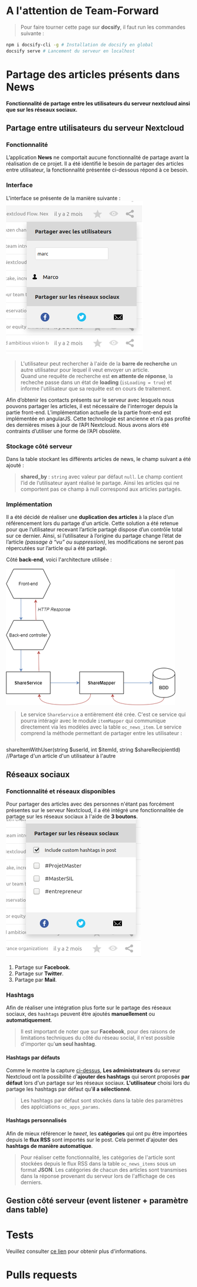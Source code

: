 <!-- # Documentation

Documentation for the share / default feeds features of the news app
Here's an other [page](guide.md ':include')
# Other things

> Here is an important thing to know about Docsify. 
* Making a list is easy
* Creating new items too !
* Just put a **\*** character at the beggining of the line !

# Getting started
1. To get started, you should get a **Nextcloud server** !<br>
1. After, you simply has to install **the news app**<br>
1. **Done !** -->

# A l'attention de Team-Forward
>Pour faire tourner cette page sur **docsify**, il faut run les commandes suivante :
```bash
npm i docsify-cli -g # Installation de docsify en global
docsify serve # Lancement du serveur en localhost
```

# Partage des articles présents dans News
**Fonctionnalité de partage entre les utilisateurs du serveur nextcloud ainsi que sur les réseaux sociaux.**
## Partage entre utilisateurs du serveur Nextcloud
### Fonctionnalité
L’application **News** ne comportait aucune fonctionnalité de partage avant la réalisation de ce projet. Il a été identifié le besoin de partager des articles entre utilisateur, la fonctionnalité présentée ci-dessous répond à ce besoin. 
### Interface
L'interface se présente de la manière suivante :<br>
![interface](/img/dropdown_nohashtags.png)
>L'utilisateur peut rechercher à l'aide de la **barre de recherche** un autre utilisateur pour lequel il veut envoyer un article.<br>Quand une requête de recherche est **en attente de réponse**, la recheche passe dans un état de **loading** (`isLoading = true`) et informe l'utilisateur que sa requête est en cours de traitement.  

Afin d’obtenir les contacts présents sur le serveur avec lesquels nous pouvons partager les articles, il est nécessaire de l'interroger depuis la partie front-end. 
L’implémentation actuelle de la partie front-end est implémentée en angularJS. Cette technologie est ancienne et n’a pas profité des dernières mises à jour de l’API Nextcloud. Nous avons alors été contraints d’utiliser une forme de l’API obsolète. 
### Stockage côté serveur
Dans la table stockant les différents articles de news, le champ suivant a été ajouté :
>**shared_by** : `string` avec valeur par défaut `null`. Le champ contient l’id de l’utilisateur ayant réalisé le partage. Ainsi les articles qui ne comportent pas ce champ à null correspond aux articles partagés.

### Implémentation
Il a été décidé de réaliser une **duplication des articles** à la place d’un référencement lors du partage d'un article. Cette solution a été retenue pour que l’utilisateur recevant l’article partagé dispose d’un contrôle total sur ce dernier. Ainsi, si l’utilisateur à l’origine du partage change l’état de l’article *(passage à “vu” ou suppression)*, les modifications ne seront pas répercutées sur l’article qui a été partagé. 

Côté **back-end**, voici l'architecture utilisée :<br><br>
![architecture-back-end](/img/architecture_back_end.png)<br>
>Le service `ShareService` a entièrement été crée. C'est ce service qui pourra intéragir avec le module `itemMapper` qui communique directement via les modèles avec la table `oc_news_item`. Le service comprend la méthode permettant de partager entre les utilisateur :
>```php
shareItemWithUser(string $userId, int $itemId, string $shareRecipientId) //Partage d'un article d'un utilisateur à l'autre

## Réseaux sociaux
### Fonctionnalité et réseaux disponibles 
Pour partager des articles avec des personnes n'étant pas forcément présentes sur le serveur Nextcloud, il a été intégré une fonctionnalitée de partage sur les réseaux sociaux à l'aide de **3 boutons**.<br>
[](#social-share)
![social-share-buttons](/img/social_share_buttons.png)
1. Partage sur **Facebook**.
1. Partage sur **Twitter**. 
1. Partage par **Mail**.

### Hashtags
Afin de réaliser une intégration plus forte sur le partage des réseaux sociaux, des `hashtags` peuvent être ajoutés **manuellement** ou **automatiquement**.  
>Il est important de noter que sur **Facebook**, pour des raisons de limitations techniques du côté du réseau social, il n'est possible d'importer qu'**un seul hashtag**.   
#### Hashtags par défauts 
Comme le montre la capture [ci-dessus](/?id=fonctionnalité-et-réseaux-disponibles), **Les administrateurs** du serveur Nextcloud ont la possibilité d'**ajouter des hashtags** qui seront proposés **par défaut** lors d'un partage sur les réseaux sociaux. **L'utilisateur** choisi lors du partage les hashtags par défaut qu'**il a sélectionné**.<br>
>Les hashtags par défaut sont stockés dans la table des paramètres des applciations `oc_apps_params`.
#### Hashtags personnalisés
Afin de mieux référencer le *tweet*, les **catégories** qui ont pu être importées depuis le **flux RSS** sont importés sur le post. Cela permet d'ajouter des **hashtags de manière automatique**.<br>
>Pour réaliser cette fonctionnalité, les catégories de l'article sont stockées depuis le flux RSS dans la table `oc_news_items` sous un format **JSON**. Les catégories de chacun des articles sont transmises dans la réponse provenant du serveur lors de l'affichage de ces derniers. 
## Gestion côté serveur (event listener + paramètre dans table)
# Tests
Veuillez consulter [ce lien](/tests) pour obtenir plus d'informations. 
# Pulls requests

